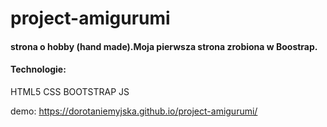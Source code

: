# project-amigurumi

#### strona o hobby (hand made).Moja pierwsza strona zrobiona w Boostrap.

#### Technologie:

HTML5 CSS BOOTSTRAP JS

demo: https://dorotaniemyjska.github.io/project-amigurumi/
